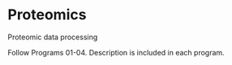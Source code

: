 # Proteomics
Proteomic data processing

Follow Programs 01-04. Description is included in each program.
